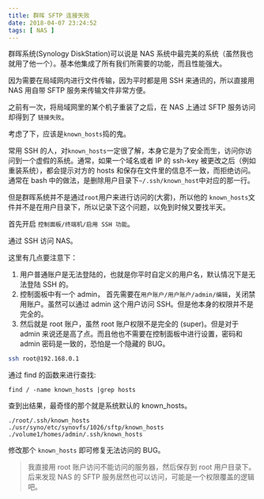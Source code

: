```yaml
---
title: 群晖 SFTP 连接失败
date: 2018-04-07 23:24:52
tags: [ NAS ]
---
```


群晖系统(Synology DiskStation)可以说是 NAS 系统中最完美的系统（虽然我也就用了他一个）。基本他集成了所有我们所需要的功能，而且性能强大。



因为需要在局域网内进行文件传输，因为平时都是用 SSH 来通讯的，所以直接用 NAS 用自带 SFTP 服务来传输文件非常方便。

之前有一次，将局域网里的某个机子重装了之后，在 NAS 上通过 SFTP 服务访问却得到了 `链接失败`。



考虑了下，应该是`known_hosts`捣的鬼。



常用 SSH 的人，对`known_hosts`一定很了解，本身它是为了安全而生，访问你访问到一个虚假的系统。通常，如果一个域名或者 IP 的 ssh-key 被更改之后（例如重装系统），都会提示对方的 hosts 和保存在文件里的信息不一致，而拒绝访问。通常在 bash 中的做法，是删除用户目录下`~/.ssh/known_host`中对应的那一行。



但是群晖系统并不是通过`root`用户来进行访问的(大雾)，所以他的 `known_hosts`文件并不是在用户目录下，所以记录下这个问题，以免到时候又要找半天。



首先开启 `控制面板/终端机/启用 SSH 功能`。



通过 SSH 访问 NAS。



这里有几点要注意下：

1. 用户普通账户是无法登陆的，也就是你平时自定义的用户名，默认情况下是无法登陆 SSH 的。
2. 控制面板中有一个 admin， 首先需要在`用户账户/用户账户/admin/编辑`，关闭禁用账户。虽然可以通过 admin 这个用户访问 SSH。但是他本身的权限并不是完全的。
3. 然后就是 root 账户，虽然 root 账户权限不是完全的 (super)。但是对于 admin 来说还是高了点。而且他也不需要在控制面板中进行设置，密码和 admin 密码是一致的，恐怕是一个隐藏的 BUG。



```sh
ssh root@192.168.0.1
```

通过 find 的函数来进行查找:

```
find / -name known_hosts |grep hosts
```

查到出结果，最奇怪的那个就是系统默认的 known_hosts。

```
./root/.ssh/known_hosts
./usr/syno/etc/synovfs/1026/sftp/known_hosts
./volume1/homes/admin/.ssh/known_hosts
```

修改那个 `known_hosts` 即可修复无法访问的 BUG。

> 我直接用 root 账户访问不能访问的服务器，然后保存到 root 用户目录下。后来发现 NAS 的 SFTP 服务居然也可以访问，可能是一个权限覆盖的逻辑吧。